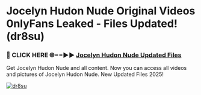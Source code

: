 # Jocelyn Hudon Nude Original Videos 0nlyFans Leaked - Files Updated! (dr8su)

<h3>🔴 CLICK HERE 🌐==►► <a href="https://tinyurl.com/5h6xmrr3" rel="nofollow">Jocelyn Hudon Nude Updated Files</a></h3>

Get Jocelyn Hudon Nude and all content. Now you can access all videos and pictures of Jocelyn Hudon Nude. New Updated Files 2025!

[![dr8su](https://i.imgur.com/KVD873Z.gif)](https://tinyurl.com/5h6xmrr3)
